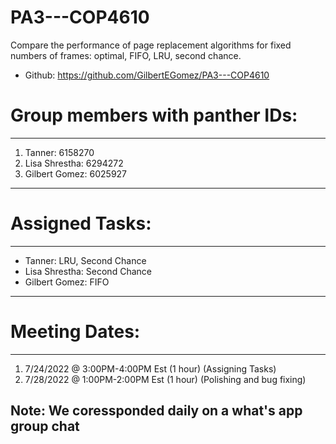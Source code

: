 # PA3---COP4610
Compare the performance of page replacement algorithms for fixed numbers of frames: optimal, FIFO, LRU, second chance.
- Github: https://github.com/GilbertEGomez/PA3---COP4610

# Group members with panther IDs:

---
1. Tanner: 6158270
2. Lisa Shrestha: 6294272
3. Gilbert Gomez: 6025927
---

# Assigned Tasks:

---
- Tanner: LRU, Second Chance
- Lisa Shrestha: Second Chance
- Gilbert Gomez: FIFO
---

# Meeting Dates:

---
1. 7/24/2022 @ 3:00PM-4:00PM Est (1 hour) (Assigning Tasks)
2. 7/28/2022 @ 1:00PM-2:00PM Est (1 hour) (Polishing and bug fixing)
  
  
**Note: We coressponded daily on a what's app group chat**
---
